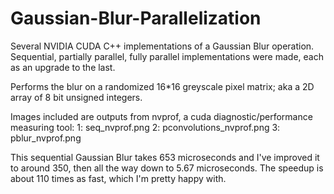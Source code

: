 # Gaussian-Blur-Parallelization
Several NVIDIA CUDA C++ implementations of a Gaussian Blur operation. Sequential, partially parallel, fully parallel implementations were made, each as an upgrade to the last.

Performs the blur on a randomized 16*16 greyscale pixel matrix; aka a 2D array of 8 bit unsigned integers.

Images included are outputs from nvprof, a cuda diagnostic/performance measuring tool:
1: seq_nvprof.png
2: pconvolutions_nvprof.png
3: pblur_nvprof.png

This sequential Gaussian Blur takes 653 microseconds and I've improved it to around 350, then all the way down to 5.67 microseconds.
The speedup is about 110 times as fast, which I'm pretty happy with.
